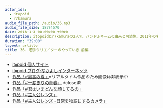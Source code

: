 ```yaml
---
actor_ids:
  - itopoid
  - r7kamura
audio_file_path: /audio/36.mp3
audio_file_size: 18724570
date: 2018-1-3 00:00:00 +0900
description: itopoidとr7kamuraの2人で、ハンドルネームの由来と可読性、2011年のネットコミュニティ、夏を思うと死にたくなる理由、振り返ることでしか認識できない青春について話しました。
duration: "39:00"
layout: article
title: 36. 若手クリエイターのやっていき 前編
---
```


- [itopoid 個人サイト](http://itopoid.net)
- [itopoid ブログ:なかよしインターネッツ](http://blog.itopoid.net)
- [作品「#最高の夏」](http://summer.itopoid.net)※リアルタイム作品のため画像は非表示中
- [作品「#一度きりの青春」](http://spring.itopoid.net) ※close済
- [作品「#君はいまどんな顔してるの」](https://twitter.com/itopoid/status/899089616908697600)
- [作品「#主人公レンズ」](https://twitter.com/itopoid/status/933262577651433478)
- [作品「#主人公レンズ -日常を物語にするカメラ」](https://syujinko-lens.com/)
